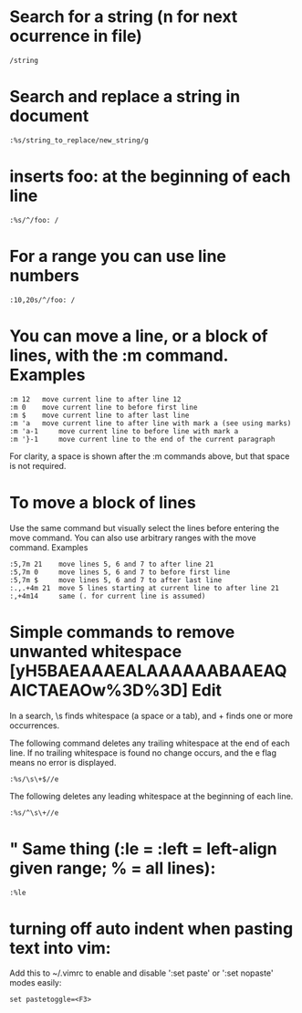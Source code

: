 # Search for a string (n for next ocurrence in file)
```
/string
```

# Search and replace a string in document
```
:%s/string_to_replace/new_string/g
```

# inserts foo: at the beginning of each line
```
:%s/^/foo: /
```

# For a range you can use line numbers
```
:10,20s/^/foo: /
```

# You can move a line, or a block of lines, with the :m command. Examples
```
:m 12 	move current line to after line 12
:m 0 	move current line to before first line
:m $ 	move current line to after last line
:m 'a 	move current line to after line with mark a (see using marks)
:m 'a-1 	move current line to before line with mark a
:m '}-1 	move current line to the end of the current paragraph
```
For clarity, a space is shown after the :m commands above, but that space is not required.

# To move a block of lines
Use the same command but visually select the lines before entering the move command. You can also use arbitrary ranges with the move command. Examples
```
:5,7m 21 	move lines 5, 6 and 7 to after line 21
:5,7m 0 	move lines 5, 6 and 7 to before first line
:5,7m $ 	move lines 5, 6 and 7 to after last line
:.,.+4m 21 	move 5 lines starting at current line to after line 21
:,+4m14 	same (. for current line is assumed)
```

# Simple commands to remove unwanted whitespace [yH5BAEAAAEALAAAAAABAAEAQAICTAEAOw%3D%3D] Edit
In a search, \s finds whitespace (a space or a tab), and \+ finds one or more occurrences.

The following command deletes any trailing whitespace at the end of each line. If no trailing whitespace is found no change occurs, and the e flag means no error is displayed.
```
:%s/\s\+$//e
```

The following deletes any leading whitespace at the beginning of each line.
```
:%s/^\s\+//e
```

# " Same thing (:le = :left = left-align given range; % = all lines):
```
:%le
```

# turning off auto indent when pasting text into vim:
Add this to ~/.vimrc to enable and disable ':set paste' or ':set nopaste' modes easily:
```
set pastetoggle=<F3>
```
